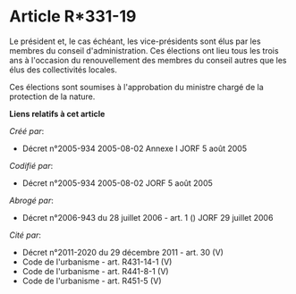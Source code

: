 # Article R*331-19

Le président et, le cas échéant, les vice-présidents sont élus par les membres du conseil d'administration. Ces élections ont
lieu tous les trois ans à l'occasion du renouvellement des membres du conseil autres que les élus des collectivités locales.

Ces élections sont soumises à l'approbation du ministre chargé de la protection de la nature.

**Liens relatifs à cet article**

_Créé par_:

  - Décret n°2005-934 2005-08-02 Annexe I JORF 5 août 2005

_Codifié par_:

  - Décret n°2005-934 2005-08-02 JORF 5 août 2005

_Abrogé par_:

  - Décret n°2006-943 du 28 juillet 2006 - art. 1 () JORF 29 juillet 2006

_Cité par_:

  - Décret n°2011-2020 du 29 décembre 2011 - art. 30 (V)
  - Code de l'urbanisme - art. R431-14-1 (V)
  - Code de l'urbanisme - art. R441-8-1 (V)
  - Code de l'urbanisme - art. R451-5 (V)
